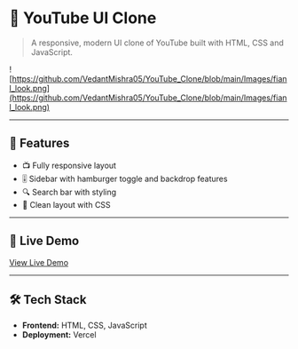 # 🎥 YouTube UI Clone

> A responsive, modern UI clone of YouTube built with HTML, CSS and JavaScript.

![https://github.com/VedantMishra05/YouTube_Clone/blob/main/Images/fianl_look.png](https://github.com/VedantMishra05/YouTube_Clone/blob/main/Images/fianl_look.png)

---

## 🚀 Features

- 📺 Fully responsive layout
- 🎚️ Sidebar with hamburger toggle and backdrop features
- 🔍 Search bar with styling
- 🎨 Clean layout with CSS

---

## 🔗 Live Demo

[View Live Demo](youtubeclone-phi-bay.vercel.app/)

---

## 🛠️ Tech Stack

- **Frontend:** HTML, CSS, JavaScript
- **Deployment:** Vercel
